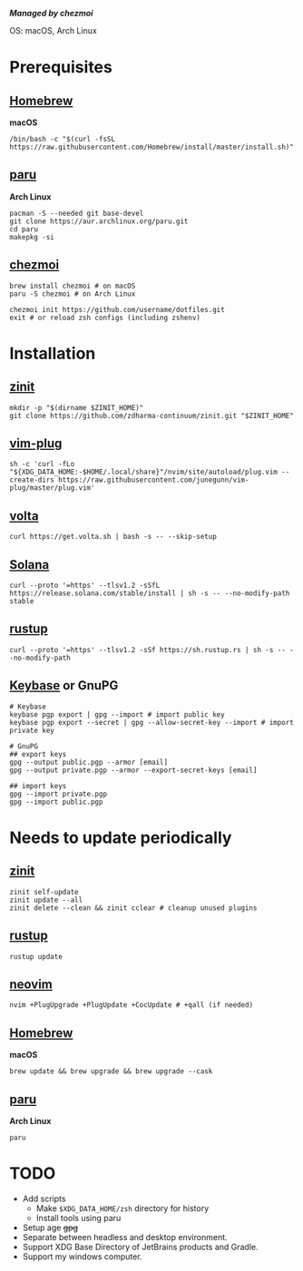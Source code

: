 ***Managed by chezmoi***

OS: macOS, Arch Linux

# Prerequisites

## [Homebrew](https://brew.sh)
**macOS**
```shell
/bin/bash -c "$(curl -fsSL https://raw.githubusercontent.com/Homebrew/install/master/install.sh)"
```

## [paru](https://github.com/Morganamilo/paru)
**Arch Linux**
```shell
pacman -S --needed git base-devel
git clone https://aur.archlinux.org/paru.git
cd paru
makepkg -si
```

## [chezmoi](https://www.chezmoi.io)
```shell
brew install chezmoi # on macOS
paru -S chezmoi # on Arch Linux

chezmoi init https://github.com/username/dotfiles.git
exit # or reload zsh configs (including zshenv)
```

# Installation
## [zinit](https://github.com/zdharma-continuum/zinit.git)
```shell
mkdir -p "$(dirname $ZINIT_HOME)"
git clone https://github.com/zdharma-continuum/zinit.git "$ZINIT_HOME"
```

## [vim-plug](https://github.com/junegunn/vim-plug)
```shell
sh -c 'curl -fLo "${XDG_DATA_HOME:-$HOME/.local/share}"/nvim/site/autoload/plug.vim --create-dirs https://raw.githubusercontent.com/junegunn/vim-plug/master/plug.vim'
```

## [volta](https://volta.sh)
```shell
curl https://get.volta.sh | bash -s -- --skip-setup
```

## [Solana](https://solana.com)
```shell
curl --proto '=https' --tlsv1.2 -sSfL https://release.solana.com/stable/install | sh -s -- --no-modify-path stable
```

## [rustup](https://rustup.rs)
```shell
curl --proto '=https' --tlsv1.2 -sSf https://sh.rustup.rs | sh -s -- --no-modify-path
```

## [Keybase](https://keybase.io) or GnuPG
```shell
# Keybase
keybase pgp export | gpg --import # import public key
keybase pgp export --secret | gpg --allow-secret-key --import # import private key

# GnuPG
## export keys
gpg --output public.pgp --armor [email]
gpg --output private.pgp --armor --export-secret-keys [email]

## import keys
gpg --import private.pgp
gpg --import public.pgp
```

# Needs to update periodically

## [zinit](https://github.com/zdharma/zinit)
```shell
zinit self-update
zinit update --all
zinit delete --clean && zinit cclear # cleanup unused plugins
```

## [rustup](https://rustup.rs)
```shell
rustup update
```

## [neovim](https://github.com/neovim/neovim)
```shell
nvim +PlugUpgrade +PlugUpdate +CocUpdate # +qall (if needed)
```

## [Homebrew](https://brew.sh)
**macOS**
```shell
brew update && brew upgrade && brew upgrade --cask
```

## [paru](https://github.com/Morganamilo/paru)
**Arch Linux**
```shell
paru
```

# TODO
- Add scripts
    - Make `$XDG_DATA_HOME/zsh` directory for history
    - Install tools using paru
- Setup age ~~gpg~~
- Separate between headless and desktop environment.
- Support XDG Base Directory of JetBrains products and Gradle.
- Support my windows computer.
